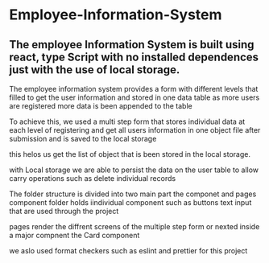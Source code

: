 # Employee-Information-System

## The employee Information System is built using react, type Script with no installed dependences just with the use of local storage.

The employee information system provides a form with different levels that filled to get the user information and stored in one data table 
as more users are registered more data is been appended to the table

To achieve this, we used a multi step form that stores individual data at each level of registering and get all users information in one object file after submission and is saved to the local storage

this helos us get the list of object that is been stored in the local storage.

with Local storage we are able to persist the data on the user table to allow carry operations such as delete individual records

The folder structure is divided into two main part the componet and pages
component folder holds iindividual component such as buttons text input that are used through the project 

pages render the diffrent screens of the multiple step form or nexted inside a major compnent the Card component

we aslo used format checkers such as eslint and prettier for this project